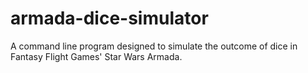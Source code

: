 # armada-dice-simulator
A command line program designed to simulate the outcome of dice in Fantasy Flight Games' Star Wars Armada.
